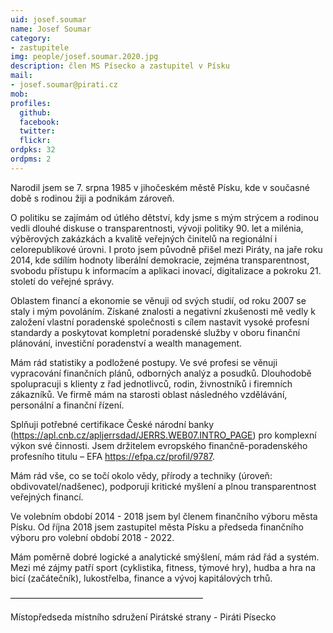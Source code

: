 ```yaml
---
uid: josef.soumar
name: Josef Soumar
category:
- zastupitele
img: people/josef.soumar.2020.jpg
description: člen MS Písecko a zastupitel v Písku 
mail:
- josef.soumar@pirati.cz
mob:			  
profiles:
  github:                 
  facebook: 		  
  twitter: 		  
  flickr:
ordpks: 32   
ordpms: 2      		  
---
```


Narodil jsem se 7. srpna 1985 v jihočeském městě Písku, kde v současné době s rodinou žiji a podnikám zároveň.

O politiku se zajímám od útlého dětství, kdy jsme s mým strýcem a rodinou vedli dlouhé diskuse o transparentnosti, vývoji politiky 90. let a milénia, výběrových zakázkách a kvalitě veřejných činitelů na regionální i celorepublikové úrovni. I proto jsem původně přišel mezi Piráty, na jaře roku 2014, kde sdílím hodnoty liberální demokracie, zejména transparentnost, svobodu přístupu k informacím a aplikaci inovací, digitalizace a pokroku 21. století do veřejné správy.

Oblastem financí a ekonomie se věnuji od svých studií, od roku 2007 se staly i mým povoláním. Získané znalosti a negativní zkušenosti mě vedly k založení vlastní poradenské společnosti s cílem nastavit vysoké profesní standardy a poskytovat kompletní poradenské služby v oboru finanční plánování, investiční poradenství a wealth management.

Mám rád statistiky a podložené postupy. Ve své profesi se věnuji vypracování finančních plánů, odborných analýz a posudků. Dlouhodobě spolupracuji s klienty z řad jednotlivců, rodin, živnostníků i firemních zákazníků. Ve firmě mám na starosti oblast následného vzdělávání, personální a finanční řízení.

Splňuji potřebné certifikace České národní banky (https://apl.cnb.cz/apljerrsdad/JERRS.WEB07.INTRO_PAGE) pro komplexní výkon své činnosti. Jsem držitelem evropského finančně-poradenského profesního titulu – EFA https://efpa.cz/profil/9787.

Mám rád vše, co se točí okolo vědy, přírody a techniky (úroveň: obdivovatel/nadšenec), podporuji kritické myšlení a plnou transparentnost veřejných financí.

Ve volebním období 2014 - 2018 jsem byl členem finančního výboru města Písku. Od října 2018 jsem zastupitel města Písku a předseda finančního výboru pro volební období 2018 - 2022.

Mám poměrně dobré logické a analytické smýšlení, mám rád řád a systém. Mezi mé zájmy patří sport (cyklistika, fitness, týmové hry), hudba a hra na bicí (začátečník), lukostřelba, finance a vývoj kapitálových trhů.

——————————————————————

Místopředseda místního sdružení Pirátské strany - Piráti Písecko

